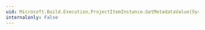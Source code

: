 ```yaml
---
uid: Microsoft.Build.Execution.ProjectItemInstance.GetMetadataValue(System.String)
internalonly: False
---
```

